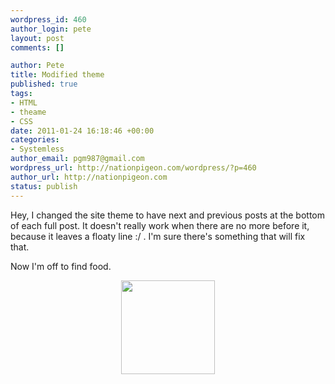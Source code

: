 ```yaml
--- 
wordpress_id: 460
author_login: pete
layout: post
comments: []

author: Pete
title: Modified theme
published: true
tags: 
- HTML
- theame
- CSS
date: 2011-01-24 16:18:46 +00:00
categories: 
- Systemless
author_email: pgm987@gmail.com
wordpress_url: http://nationpigeon.com/wordpress/?p=460
author_url: http://nationpigeon.com
status: publish
---
```

Hey, I changed the site theme to have next and previous posts at the bottom of each full post.  It doesn't really work when there are no more before it, because it leaves a floaty line :/ .  I'm sure there's something that will fix that.

Now I'm off to find food.
<p style="text-align: center;"><a href="http://nationpigeon.com/wordpress/wp-content/uploads/2011/01/roar-food.jpg"><img class="aligncenter size-thumbnail wp-image-461" title="Roar Food" src="http://nationpigeon.com/wordpress/wp-content/uploads/2011/01/roar-food-150x150.jpg" alt="" width="150" height="150" /></a></p>
